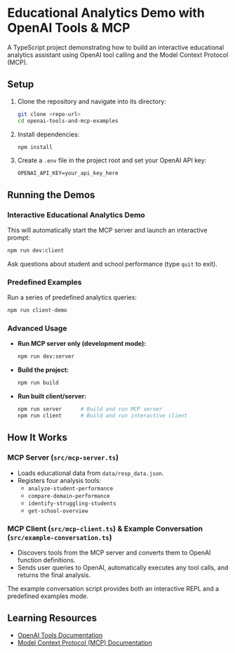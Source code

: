 # Educational Analytics Demo with OpenAI Tools & MCP

A TypeScript project demonstrating how to build an interactive educational analytics assistant using OpenAI tool calling and the Model Context Protocol (MCP).

## Setup

1. Clone the repository and navigate into its directory:
   ```bash
   git clone <repo-url>
   cd openai-tools-and-mcp-examples
   ```
2. Install dependencies:
   ```bash
   npm install
   ```
3. Create a `.env` file in the project root and set your OpenAI API key:
   ```
   OPENAI_API_KEY=your_api_key_here
   ```

## Running the Demos

### Interactive Educational Analytics Demo

This will automatically start the MCP server and launch an interactive prompt:

```bash
npm run dev:client
```

Ask questions about student and school performance (type `quit` to exit).

### Predefined Examples

Run a series of predefined analytics queries:

```bash
npm run client-demo
```

### Advanced Usage

- **Run MCP server only (development mode):**
  ```bash
  npm run dev:server
  ```
- **Build the project:**
  ```bash
  npm run build
  ```
- **Run built client/server:**
  ```bash
  npm run server      # Build and run MCP server
  npm run client      # Build and run interactive client
  ```

## How It Works

### MCP Server (`src/mcp-server.ts`)

- Loads educational data from `data/resp_data.json`.
- Registers four analysis tools:
  - `analyze-student-performance`
  - `compare-domain-performance`
  - `identify-struggling-students`
  - `get-school-overview`

### MCP Client (`src/mcp-client.ts`) & Example Conversation (`src/example-conversation.ts`)

- Discovers tools from the MCP server and converts them to OpenAI function definitions.
- Sends user queries to OpenAI, automatically executes any tool calls, and returns the final analysis.

The example conversation script provides both an interactive REPL and a predefined examples mode.

## Learning Resources

- [OpenAI Tools Documentation](https://platform.openai.com/docs/guides/function-calling)
- [Model Context Protocol (MCP) Documentation](https://github.com/microsoft/modelcontextprotocol)
